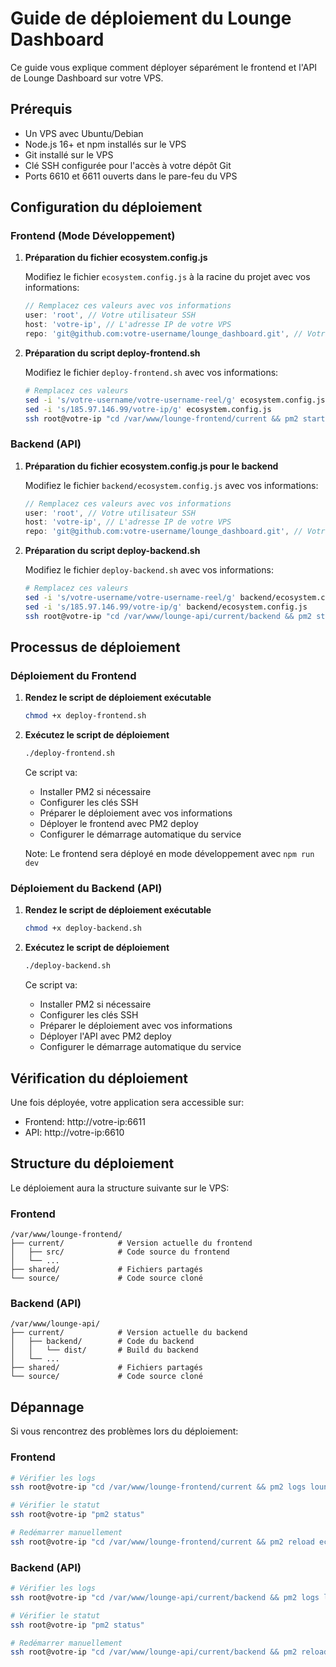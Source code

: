 # Guide de déploiement du Lounge Dashboard

Ce guide vous explique comment déployer séparément le frontend et l'API de Lounge Dashboard sur votre VPS.

## Prérequis

- Un VPS avec Ubuntu/Debian
- Node.js 16+ et npm installés sur le VPS
- Git installé sur le VPS
- Clé SSH configurée pour l'accès à votre dépôt Git
- Ports 6610 et 6611 ouverts dans le pare-feu du VPS

## Configuration du déploiement

### Frontend (Mode Développement)

1. **Préparation du fichier ecosystem.config.js**

   Modifiez le fichier `ecosystem.config.js` à la racine du projet avec vos informations:
   
   ```javascript
   // Remplacez ces valeurs avec vos informations
   user: 'root', // Votre utilisateur SSH
   host: 'votre-ip', // L'adresse IP de votre VPS
   repo: 'git@github.com:votre-username/lounge_dashboard.git', // Votre dépôt Git
   ```

2. **Préparation du script deploy-frontend.sh**

   Modifiez le fichier `deploy-frontend.sh` avec vos informations:
   
   ```bash
   # Remplacez ces valeurs
   sed -i 's/votre-username/votre-username-reel/g' ecosystem.config.js
   sed -i 's/185.97.146.99/votre-ip/g' ecosystem.config.js
   ssh root@votre-ip "cd /var/www/lounge-frontend/current && pm2 startup && pm2 save"
   ```

### Backend (API)

1. **Préparation du fichier ecosystem.config.js pour le backend**

   Modifiez le fichier `backend/ecosystem.config.js` avec vos informations:
   
   ```javascript
   // Remplacez ces valeurs avec vos informations
   user: 'root', // Votre utilisateur SSH
   host: 'votre-ip', // L'adresse IP de votre VPS
   repo: 'git@github.com:votre-username/lounge_dashboard.git', // Votre dépôt Git
   ```

2. **Préparation du script deploy-backend.sh**

   Modifiez le fichier `deploy-backend.sh` avec vos informations:
   
   ```bash
   # Remplacez ces valeurs
   sed -i 's/votre-username/votre-username-reel/g' backend/ecosystem.config.js
   sed -i 's/185.97.146.99/votre-ip/g' backend/ecosystem.config.js
   ssh root@votre-ip "cd /var/www/lounge-api/current/backend && pm2 startup && pm2 save"
   ```

## Processus de déploiement

### Déploiement du Frontend

1. **Rendez le script de déploiement exécutable**

   ```bash
   chmod +x deploy-frontend.sh
   ```

2. **Exécutez le script de déploiement**

   ```bash
   ./deploy-frontend.sh
   ```

   Ce script va:
   - Installer PM2 si nécessaire
   - Configurer les clés SSH
   - Préparer le déploiement avec vos informations
   - Déployer le frontend avec PM2 deploy
   - Configurer le démarrage automatique du service

   Note: Le frontend sera déployé en mode développement avec `npm run dev`

### Déploiement du Backend (API)

1. **Rendez le script de déploiement exécutable**

   ```bash
   chmod +x deploy-backend.sh
   ```

2. **Exécutez le script de déploiement**

   ```bash
   ./deploy-backend.sh
   ```

   Ce script va:
   - Installer PM2 si nécessaire
   - Configurer les clés SSH
   - Préparer le déploiement avec vos informations
   - Déployer l'API avec PM2 deploy
   - Configurer le démarrage automatique du service

## Vérification du déploiement

Une fois déployée, votre application sera accessible sur:
- Frontend: http://votre-ip:6611
- API: http://votre-ip:6610

## Structure du déploiement

Le déploiement aura la structure suivante sur le VPS:

### Frontend
```
/var/www/lounge-frontend/
├── current/            # Version actuelle du frontend
│   ├── src/            # Code source du frontend
│   └── ...
├── shared/             # Fichiers partagés
└── source/             # Code source cloné
```

### Backend (API)
```
/var/www/lounge-api/
├── current/            # Version actuelle du backend
│   ├── backend/        # Code du backend
│   │   └── dist/       # Build du backend
│   └── ...
├── shared/             # Fichiers partagés
└── source/             # Code source cloné
```

## Dépannage

Si vous rencontrez des problèmes lors du déploiement:

### Frontend

```bash
# Vérifier les logs
ssh root@votre-ip "cd /var/www/lounge-frontend/current && pm2 logs lounge-frontend"

# Vérifier le statut
ssh root@votre-ip "pm2 status"

# Redémarrer manuellement
ssh root@votre-ip "cd /var/www/lounge-frontend/current && pm2 reload ecosystem.config.js"
```

### Backend (API)

```bash
# Vérifier les logs
ssh root@votre-ip "cd /var/www/lounge-api/current/backend && pm2 logs lounge-api"

# Vérifier le statut
ssh root@votre-ip "pm2 status"

# Redémarrer manuellement
ssh root@votre-ip "cd /var/www/lounge-api/current/backend && pm2 reload ecosystem.config.js"
``` 